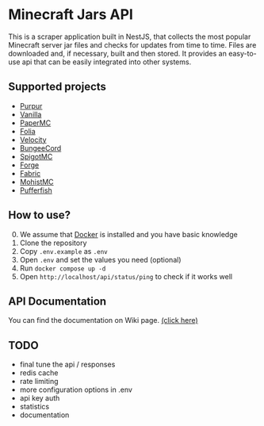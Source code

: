 # Minecraft Jars API

This is a scraper application built in NestJS, that collects the most popular Minecraft server jar files and checks for updates from time to time.
Files are downloaded and, if necessary, built and then stored.
It provides an easy-to-use api that can be easily integrated into other systems.


## Supported projects
- [Purpur](https://purpurmc.org/)
- [Vanilla](https://www.minecraft.net/)
- [PaperMC](https://papermc.io/software/paper)
- [Folia](https://papermc.io/software/folia)
- [Velocity](https://papermc.io/software/velocity)
- [BungeeCord](https://www.spigotmc.org/wiki/bungeecord/)
- [SpigotMC](https://www.spigotmc.org/)
- [Forge](https://forums.minecraftforge.net/)
- [Fabric](https://fabricmc.net/)
- [MohistMC](https://mohistmc.com/)
- [Pufferfish](https://pufferfish.host/)


## How to use?
0) We assume that [Docker](https://www.docker.com/) is installed and you have basic knowledge
1) Clone the repository
2) Copy `.env.example` as `.env`
3) Open `.env` and set the values you need (optional)
4) Run `docker compose up -d`
5) Open `http://localhost/api/status/ping` to check if it works well


## API Documentation
You can find the documentation on Wiki page. [(click here)](https://github.com/Patrick2562/minecraft-jars-api/wiki/API-Documentation)


## TODO
- final tune the api / responses
- redis cache
- rate limiting
- more configuration options in .env
- api key auth
- statistics
- documentation
